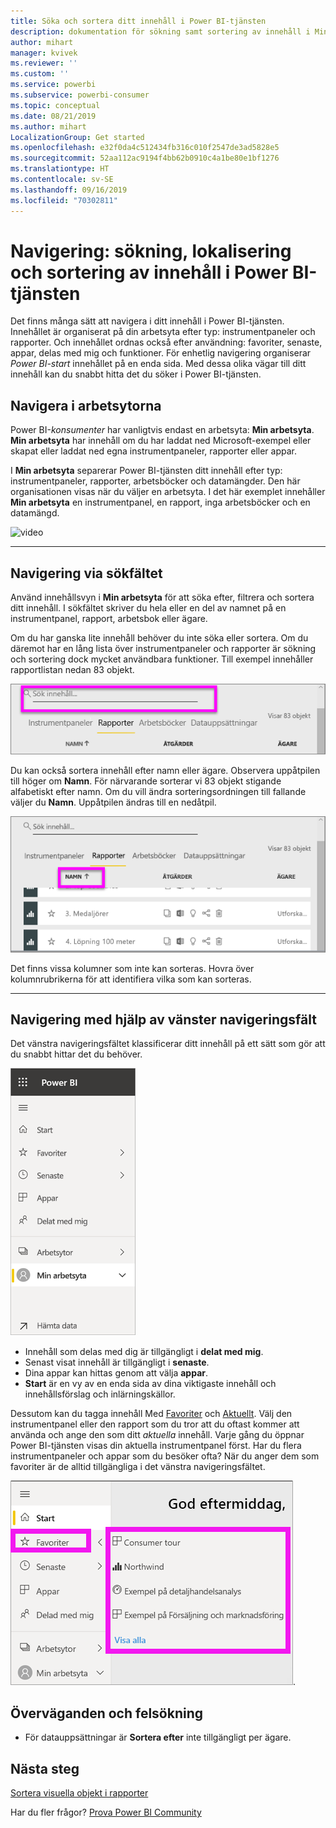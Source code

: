 ```yaml
---
title: Söka och sortera ditt innehåll i Power BI-tjänsten
description: dokumentation för sökning samt sortering av innehåll i Min arbetsyta i Power BI
author: mihart
manager: kvivek
ms.reviewer: ''
ms.custom: ''
ms.service: powerbi
ms.subservice: powerbi-consumer
ms.topic: conceptual
ms.date: 08/21/2019
ms.author: mihart
LocalizationGroup: Get started
ms.openlocfilehash: e32f0da4c512434fb316c010f2547de3ad5828e5
ms.sourcegitcommit: 52aa112ac9194f4bb62b0910c4a1be80e1bf1276
ms.translationtype: HT
ms.contentlocale: sv-SE
ms.lasthandoff: 09/16/2019
ms.locfileid: "70302811"
---
```

# <a name="navigation-searching-finding-and-sorting-content-in-power-bi-service"></a>Navigering: sökning, lokalisering och sortering av innehåll i Power BI-tjänsten
Det finns många sätt att navigera i ditt innehåll i Power BI-tjänsten. Innehållet är organiserat på din arbetsyta efter typ: instrumentpaneler och rapporter.  Och innehållet ordnas också efter användning: favoriter, senaste, appar, delas med mig och funktioner. För enhetlig navigering organiserar *Power BI-start* innehållet på en enda sida. Med dessa olika vägar till ditt innehåll kan du snabbt hitta det du söker i Power BI-tjänsten.  

## <a name="navigation-within-workspaces"></a>Navigera i arbetsytorna

Power BI-*konsumenter* har vanligtvis endast en arbetsyta: **Min arbetsyta**. **Min arbetsyta** har innehåll om du har laddat ned Microsoft-exempel eller skapat eller laddat ned egna instrumentpaneler, rapporter eller appar.  

I **Min arbetsyta** separerar Power BI-tjänsten ditt innehåll efter typ: instrumentpaneler, rapporter, arbetsböcker och datamängder. Den här organisationen visas när du väljer en arbetsyta. I det här exemplet innehåller **Min arbetsyta** en instrumentpanel, en rapport, inga arbetsböcker och en datamängd.

![video](./media/end-user-search-sort/myworkspace/myworkspace.gif)

________________________________________
## <a name="navigation-using-the-search-field"></a>Navigering via sökfältet
Använd innehållsvyn i **Min arbetsyta** för att söka efter, filtrera och sortera ditt innehåll. I sökfältet skriver du hela eller en del av namnet på en instrumentpanel, rapport, arbetsbok eller ägare.  

Om du har ganska lite innehåll behöver du inte söka eller sortera.  Om du däremot har en lång lista över instrumentpaneler och rapporter är sökning och sortering dock mycket användbara funktioner. Till exempel innehåller rapportlistan nedan 83 objekt. 

![söka efter en rapport](./media/end-user-experience/power-bi-search.png)

Du kan också sortera innehåll efter namn eller ägare. Observera uppåtpilen till höger om **Namn**. För närvarande sorterar vi 83 objekt stigande alfabetiskt efter namn. Om du vill ändra sorteringsordningen till fallande väljer du **Namn**. Uppåtpilen ändras till en nedåtpil.

![sortera innehåll](./media/end-user-experience/power-bi-sort-new.png)

Det finns vissa kolumner som inte kan sorteras. Hovra över kolumnrubrikerna för att identifiera vilka som kan sorteras.

___________________________________________________________________
## <a name="navigation-using-the-left-nav-bar"></a>Navigering med hjälp av vänster navigeringsfält
Det vänstra navigeringsfältet klassificerar ditt innehåll på ett sätt som gör att du snabbt hittar det du behöver.  

![vänstra navigeringsfältet](./media/end-user-search-sort/power-bi-navbar.png)


- Innehåll som delas med dig är tillgängligt i **delat med mig**.
- Senast visat innehåll är tillgängligt i **senaste**. 
- Dina appar kan hittas genom att välja **appar**.
- **Start** är en vy av en enda sida av dina viktigaste innehåll och innehållsförslag och inlärningskällor.

Dessutom kan du tagga innehåll Med [Favoriter](end-user-favorite.md) och [Aktuellt](end-user-featured.md). Välj den instrumentpanel eller den rapport som du tror att du oftast kommer att använda och ange den som ditt *aktuella* innehåll. Varje gång du öppnar Power BI-tjänsten visas din aktuella instrumentpanel först. Har du flera instrumentpaneler och appar som du besöker ofta? När du anger dem som favoriter är de alltid tillgängliga i det vänstra navigeringsfältet.

![Favoriter utfällt](./media/end-user-search-sort/power-bi-favorite.png).



## <a name="considerations-and-troubleshooting"></a>Överväganden och felsökning
* För datauppsättningar är **Sortera efter** inte tillgängligt per ägare.

## <a name="next-steps"></a>Nästa steg
[Sortera visuella objekt i rapporter](end-user-change-sort.md)

Har du fler frågor? [Prova Power BI Community](http://community.powerbi.com/)
